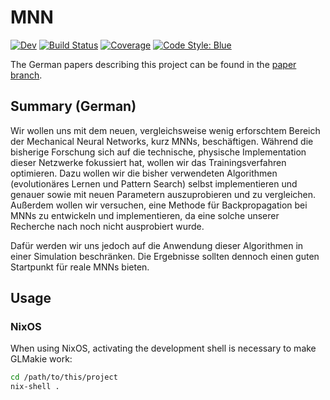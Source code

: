 # MNN

[![Dev](https://img.shields.io/badge/docs-dev-blue.svg)](https://alexander-reimer.github.io/Simulation-of-MNNs/dev/)
[![Build Status](https://github.com/alexander-reimer/Simulation-of-MNNs/actions/workflows/CI.yml/badge.svg?branch=main)](https://github.com/alexander-reimer/Simulation-of-MNNs/actions/workflows/CI.yml?query=branch%3Amain)
[![Coverage](https://codecov.io/gh/alexander-reimer/Simulation-of-MNNs/branch/main/graph/badge.svg)](https://codecov.io/gh/alexander-reimer/Simulation-of-MNNs)
[![Code Style: Blue](https://img.shields.io/badge/code%20style-blue-4495d1.svg)](https://github.com/invenia/BlueStyle)

The German papers describing this project can be found in the [paper
branch](https://github.com/Alexander-Reimer/Simulation-of-MNNs/tree/paper).

## Summary (German)

Wir wollen uns mit dem neuen, vergleichsweise wenig erforschtem Bereich der
Mechanical Neural Networks, kurz MNNs, beschäftigen. Während die bisherige
Forschung sich auf die technische, physische Implementation dieser Netzwerke
fokussiert hat, wollen wir das Trainingsverfahren optimieren. Dazu wollen wir
die bisher verwendeten Algorithmen (evolutionäres Lernen und Pattern Search)
selbst implementieren und genauer sowie mit neuen Parametern auszuprobieren und
zu vergleichen. Außerdem wollen wir versuchen, eine Methode für Backpropagation
bei MNNs zu entwickeln und implementieren, da eine solche unserer Recherche nach
noch nicht ausprobiert wurde.

Dafür werden wir uns jedoch auf die Anwendung dieser Algorithmen in einer
Simulation beschränken. Die Ergebnisse sollten dennoch einen guten Startpunkt
für reale MNNs bieten.

## Usage

### NixOS

When using NixOS, activating the development shell is necessary to make GLMakie work:

```bash
cd /path/to/this/project
nix-shell .
```
